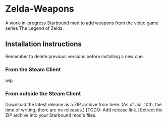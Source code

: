 # Zelda-Weapons
A work-in-progress Starbound mod to add weapons from the video game series The Legend of Zelda.
## Installation Instructions
Remember to delete previous versions before installing a new one.
### From the Steam Client  
wip   
### From outside the Steam Client
Download the latest release as a ZIP archive from here. (As of Jul. 10th, the time of writing, there are no releases.) [TODO: Add release link.] Extract the ZIP archive into your Starbound mod's files.  
